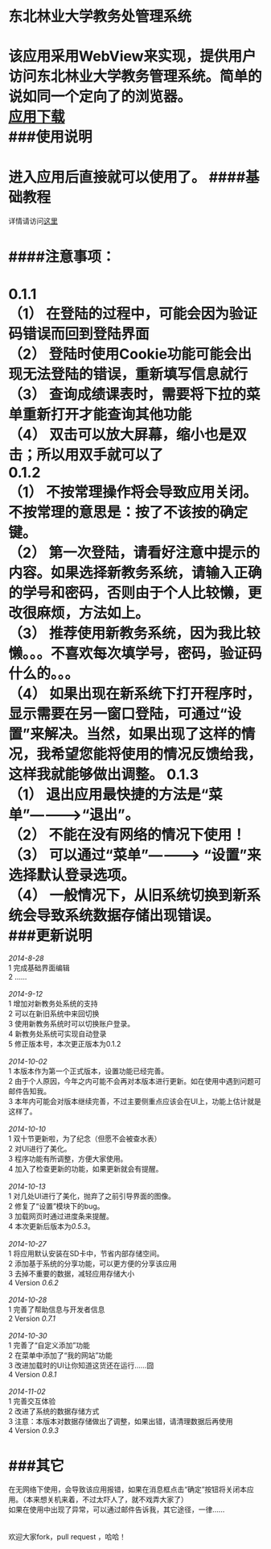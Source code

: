 ﻿东北林业大学教务处管理系统
==========================
该应用采用WebView来实现，提供用户访问东北林业大学教务管理系统。简单的说如同一个定向了的浏览器。<br/>
[应用下载](http://davidloman.net/project/jwcglxt/download.html) <br/>
###使用说明
=====================

进入应用后直接就可以使用了。
####基础教程
=======================

详情请访问[这里](https://github.com/david-loman/WebAppliction/blob/master/%E5%B8%AE%E5%8A%A9%E6%96%87%E6%A1%A3.md)

####注意事项：
======================

**0.1.1**<br/>
（1） 在登陆的过程中，可能会因为验证码错误而回到登陆界面<br/>
（2） 登陆时使用Cookie功能可能会出现无法登陆的错误，重新填写信息就行<br/>
（3） 查询成绩课表时，需要将下拉的菜单重新打开才能查询其他功能<br/>
（4） 双击可以放大屏幕，缩小也是双击；所以用双手就可以了<br/>
**0.1.2**<br/>
（1） 不按常理操作将会导致应用关闭。不按常理的意思是：按了不该按的确定键。<br/>
（2） 第一次登陆，请看好注意中提示的内容。如果选择新教务系统，请输入正确的学号和密码，否则由于个人比较懒，更改很麻烦，方法如上。 <br/>
（3） 推荐使用新教务系统，因为我比较懒。。。不喜欢每次填学号，密码，验证码什么的。。。  <br/>
（4） 如果出现在新系统下打开程序时，显示需要在另一窗口登陆，可通过“设置”来解决。当然，如果出现了这样的情况，我希望您能将使用的情况反馈给我，这样我就能够做出调整。
**0.1.3**<br/>
（1） 退出应用最快捷的方法是“菜单”————>“退出”。<br/>
（2） 不能在没有网络的情况下使用！<br/>
（3） 可以通过“菜单”————> “设置”来选择默认登录选项。<br/>
（4） 一般情况下，从旧系统切换到新系统会导致系统数据存储出现错误。<br/>
###更新说明
=========================================================
*2014-8-28*<br/>
1 完成基础界面编辑<br/>
2 ……<br/>
<br/>
*2014-9-12*<br/>
1 增加对新教务处系统的支持<br/>
2 可以在新旧系统中来回切换<br/>
3 使用新教务系统时可以切换账户登录。<br/>
4 新教务处系统可实现自动登录<br/>
5 修正版本号，本次更正版本为0.1.2<br/>
<br/>
*2014-10-02* <br/>
1 本版本作为第一个正式版本，设置功能已经完善。<br/>
2 由于个人原因，今年之内可能不会再对本版本进行更新。如在使用中遇到问题可邮件告知我。<br/>
3 本年内可能会对版本继续完善，不过主要侧重点应该会在UI上，功能上估计就是这样了。<br/>
<br/>
*2014-10-10*<br/>
1 双十节更新啦，为了纪念（但愿不会被查水表）<br/> 
2 对UI进行了美化。 <br/>
3 程序功能有所调整，方便大家使用。 <br/>
4 加入了检查更新的功能，如果更新就会有提醒。 <br/>
<br/>
*2014-10-13*<br/>
1 对几处UI进行了美化，抛弃了之前引导界面的图像。<br/>
2 修复了“设置”模块下的bug。<br/>
3 加载网页时通过进度条来提醒。<br/>
4 本次更新后版本为*0.5.3*。<br/>
<br/>
*2014-10-27*<br/>
1 将应用默认安装在SD卡中，节省内部存储空间。<br/>
2 添加基于系统的分享功能，可以更方便的分享该应用<br/>
3 去掉不重要的数据，减轻应用存储大小<br/>
4 Version *0.6.2*<br/>
<br/>
*2014-10-28*<br/>
1 完善了帮助信息与开发者信息 <br/>
2 Version *0.7.1*<br/>
<br/>
*2014-10-30*<br/>
1 完善了“自定义添加”功能<br/>
2 在菜单中添加了“我的网站”功能<br/>
3 改进加载时的UI让你知道这货还在运行……囧<br/>
4 Version *0.8.1*<br/>
<br/>
*2014-11-02*<br/>
1 完善交互体验<br/>
2 改进了系统的数据存储方式<br/>
3 注意：本版本对数据存储做出了调整，如果出错，请清理数据后再使用<br/>
4 Version *0.9.3*<br/>

###其它
=============================================================  
在无网络下使用，会导致该应用报错，如果在消息框点击“确定”按钮将关闭本应用。（本来想关机来着，不过太吓人了，就不戏弄大家了）<br/>
如果在使用中出现了异常，可以通过邮件告诉我，其它途径，一律……<br/>
<br/>
<br/>
欢迎大家fork，pull request ，哈哈！<br/>
